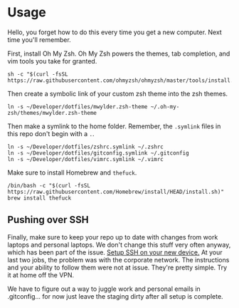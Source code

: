 # Usage
Hello, you forget how to do this every time you get a new computer. Next time you'll remember.

First, install Oh My Zsh. Oh My Zsh powers the themes, tab completion, and vim tools you take for granted.
```
sh -c "$(curl -fsSL https://raw.githubusercontent.com/ohmyzsh/ohmyzsh/master/tools/install.sh)"
```

Then create a symbolic link of your custom zsh theme into the zsh themes.
```
ln -s ~/Developer/dotfiles/mwylder.zsh-theme ~/.oh-my-zsh/themes/mwylder.zsh-theme
```

Then make a symlink to the home folder. Remember, the `.symlink` files in this repo don't begin with a `.`.
```
ln -s ~/Developer/dotfiles/zshrc.symlink ~/.zshrc
ln -s ~/Developer/dotfiles/gitconfig.symlink ~/.gitconfig
ln -s ~/Developer/dotfiles/vimrc.symlink ~/.vimrc
```

Make sure to install Homebrew and `thefuck`.
```
/bin/bash -c "$(curl -fsSL https://raw.githubusercontent.com/Homebrew/install/HEAD/install.sh)"
brew install thefuck
```

## Pushing over SSH

Finally, make sure to keep your repo up to date with changes from work laptops and personal laptops. We don't change this stuff very often anyway, which has been part of the issue. [Setup SSH on your new device.](https://docs.github.com/en/authentication/connecting-to-github-with-ssh/adding-a-new-ssh-key-to-your-github-account) At your last two jobs, the problem was with the corporate network. The instructions and your ability to follow them were not at issue. They're pretty simple. Try it at home off the VPN.

We have to figure out a way to juggle work and personal emails in .gitconfig... for now just leave the staging dirty after all setup is complete.
